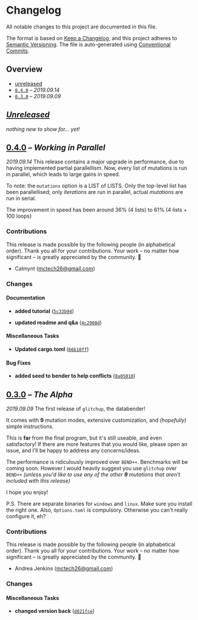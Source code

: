 # Changelog

All notable changes to this project are documented in this file.

The format is based on [Keep a Changelog], and this project adheres to
[Semantic Versioning]. The file is auto-generated using [Conventional Commits].

[keep a changelog]: https://keepachangelog.com/en/1.0.0/
[semantic versioning]: https://semver.org/spec/v2.0.0.html
[conventional commits]: https://www.conventionalcommits.org/en/v1.0.0-beta.4/

## Overview

- [unreleased](#unreleased)
- [`0.4.0`](#040) – _2019.09.14_
- [`0.3.0`](#030) – _2019.09.09_

## _[Unreleased]_

_nothing new to show for… yet!_

## [0.4.0] – _Working in Parallel_

_2019.09.14_
This release contains a major upgrade in performance, due to having
implemented partial parallellism. Now, every list of mutations is run in
parallel, which leads to large gains in speed.

To note: the `mutations` option is a LIST of LISTS. Only the top-level
list has been parallellised; only *iterations* are run in parallel,
actual *mutations* are run in serial.

The improvement in speed has been around 36% (4 lists) to 61% (4 lists +
100 loops)


### Contributions

This release is made possible by the following people (in alphabetical order).
Thank you all for your contributions. Your work – no matter how significant – is
greatly appreciated by the community. 💖

- Calmynt (<mctech26@gmail.com>)

### Changes

#### Documentation

- **added tutorial** ([`5c33b94`])

- **updated readme and q&a** ([`4c2908d`])

#### Miscellaneous Tasks

- **Updated cargo.toml** ([`66b10ff`])

#### Bug Fixes

- **added seed to bender to help conflicts** ([`8a05010`])

## [0.3.0] – _The Alpha_

_2019.09.09_
The first release of `glitchup`, the databender!

It comes with **9** mutation modes, extensive customization, and *(hopefully)* simple instructions.

This is **far** from the final program, but it's still useable, and even satisfactory! If there are more features that you would like, please open an issue, and I'll be happy to address any concerns/ideas.

The performance is ridiculously improved over `BEND++`. Benchmarks will be coming soon. However I would heavily suggest you use `glitchup` over `BEND++` *(unless you'd like to use any of the other* ***9*** *mutations that aren't included with this release)*

I hope you enjoy!

P.S. There are separate binaries for `windows` and `linux`. Make sure you install the right one. Also, `Options.toml` is compulsory. Otherwise you can't really configure it, eh?


### Contributions

This release is made possible by the following people (in alphabetical order).
Thank you all for your contributions. Your work – no matter how significant – is
greatly appreciated by the community. 💖

- Andrea Jenkins (<mctech26@gmail.com>)

### Changes

#### Miscellaneous Tasks

- **changed version back** ([`d821fce`])

<!-- [releases] -->

[unreleased]: #/compare/v0.4.0...HEAD
[0.4.0]: #/releases/tag/v0.4.0
[0.3.0]: #/releases/tag/v0.3.0

<!-- [commits] -->

[`5c33b94`]: #/commit/5c33b9498ab119737346bc62fb01bbc418cdb333
[`66b10ff`]: #/commit/66b10ff28ed829a1e07e94b5a59807e091078039
[`8a05010`]: #/commit/8a05010262325c3e176744f5c1be427ebd0cd641
[`4c2908d`]: #/commit/4c2908ddf80b167b19ff7e4ec2f69322e893fed1
[`d821fce`]: #/commit/d821fcefd5074a6286d3e43a0ed7ed4075f2308d
